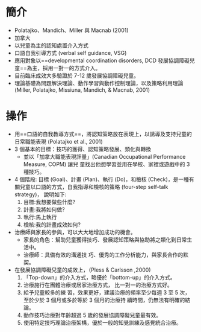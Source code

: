 # 簡介
-  Polatajko、Mandich、Miller 與 Macnab (2001) 
- 加拿大
- 以兒童為主的認知處置介入方式
- 口語自我引導方式 (verbal self guidance, VSG)
- 應用對象以==developmental coordination disorders, DCD 發展協調障礙兒童==為主，採用一對一的方式介入。
- 目前臨床成效大多驗證於 7-12 歲發展協調障礙兒童。
- 理論基礎為問題解決理論、動作學習與動作控制理論，以及策略利用理論 (Miller, Polatajko, Missiuna, Mandich, & Macnab, 2001)
# 操作
- 用==口語的自我教導方式==，將認知策略放在表現上，以誘導及支持兒童的日常職能表現 (Polatajko et al., 2001)
- 3 個基本的目標：技巧的獲得、認知策略發展、類化與轉換 
	- 並以「加拿大職能表現評量」(Canadian Occupational Performance Measure, COPM) 讓兒 童找出他想學習並用在學校、家裡或遊戲中的 3 種技巧。
-  4 個階段: 目標 (Goal)、計畫 (Plan)、執行 (Do)，和檢核 (Check)，是一種有關兒童以口語的方式，自我指導和檢核的策略 (four-step self-talk strategy)， 說明如下:
	1. 目標:我想要做些什麼?  
	2. 計畫:我將如何做?  
	3. 執行:馬上執行
	4. 檢核:我的計畫成效如何? 
- 治療師與家長的參與，可以大大地增加成功的機會。
	- 家長的角色：幫助兒童獲得技巧、發展認知策略與協助將之類化到日常生活中。
	- 治療師：具備有效的溝通技 巧、優秀的工作分析能力，與家長合作的默契。
- 在發展協調障礙兒童的成效上，（Pless & Carlsson ,2000)
	1. 「Top-down」的介入方式，略優於「bottom-up」的介入方式。
	2. 治療施行在團體治療或居家治療方式， 比一對一的治療方式好。
	3. 給予兒童較多的練 習，效果更好，建議治療的頻率至少每週 3 至 5 次，至於少於 3 個月或多於等於 3 個月的治療持 續時間，仍無法有明確的結論。
	4. 動作技巧治療對年齡超過 5 歲的發展協調障礙兒童最有效。 
	5. 使用特定技巧理論治療架構，優於一般的知覺訓練及感覺統合治療。
